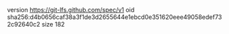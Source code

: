 version https://git-lfs.github.com/spec/v1
oid sha256:d4b0656caf38a3f1de3d2655644e1ebcd0e351620eee49058edef732c92640c2
size 182
